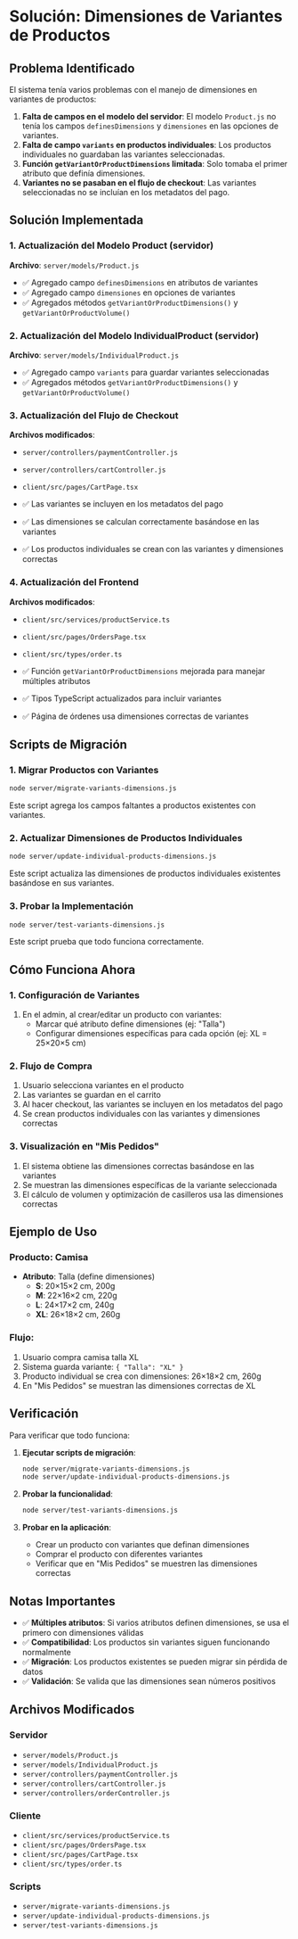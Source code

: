 # Solución: Dimensiones de Variantes de Productos

## Problema Identificado

El sistema tenía varios problemas con el manejo de dimensiones en variantes de productos:

1. **Falta de campos en el modelo del servidor**: El modelo `Product.js` no tenía los campos `definesDimensions` y `dimensiones` en las opciones de variantes.
2. **Falta de campo `variants` en productos individuales**: Los productos individuales no guardaban las variantes seleccionadas.
3. **Función `getVariantOrProductDimensions` limitada**: Solo tomaba el primer atributo que definía dimensiones.
4. **Variantes no se pasaban en el flujo de checkout**: Las variantes seleccionadas no se incluían en los metadatos del pago.

## Solución Implementada

### 1. Actualización del Modelo Product (servidor)

**Archivo**: `server/models/Product.js`

- ✅ Agregado campo `definesDimensions` en atributos de variantes
- ✅ Agregado campo `dimensiones` en opciones de variantes
- ✅ Agregados métodos `getVariantOrProductDimensions()` y `getVariantOrProductVolume()`

### 2. Actualización del Modelo IndividualProduct (servidor)

**Archivo**: `server/models/IndividualProduct.js`

- ✅ Agregado campo `variants` para guardar variantes seleccionadas
- ✅ Agregados métodos `getVariantOrProductDimensions()` y `getVariantOrProductVolume()`

### 3. Actualización del Flujo de Checkout

**Archivos modificados**:
- `server/controllers/paymentController.js`
- `server/controllers/cartController.js`
- `client/src/pages/CartPage.tsx`

- ✅ Las variantes se incluyen en los metadatos del pago
- ✅ Las dimensiones se calculan correctamente basándose en las variantes
- ✅ Los productos individuales se crean con las variantes y dimensiones correctas

### 4. Actualización del Frontend

**Archivos modificados**:
- `client/src/services/productService.ts`
- `client/src/pages/OrdersPage.tsx`
- `client/src/types/order.ts`

- ✅ Función `getVariantOrProductDimensions` mejorada para manejar múltiples atributos
- ✅ Tipos TypeScript actualizados para incluir variantes
- ✅ Página de órdenes usa dimensiones correctas de variantes

## Scripts de Migración

### 1. Migrar Productos con Variantes

```bash
node server/migrate-variants-dimensions.js
```

Este script agrega los campos faltantes a productos existentes con variantes.

### 2. Actualizar Dimensiones de Productos Individuales

```bash
node server/update-individual-products-dimensions.js
```

Este script actualiza las dimensiones de productos individuales existentes basándose en sus variantes.

### 3. Probar la Implementación

```bash
node server/test-variants-dimensions.js
```

Este script prueba que todo funciona correctamente.

## Cómo Funciona Ahora

### 1. Configuración de Variantes

1. En el admin, al crear/editar un producto con variantes:
   - Marcar qué atributo define dimensiones (ej: "Talla")
   - Configurar dimensiones específicas para cada opción (ej: XL = 25×20×5 cm)

### 2. Flujo de Compra

1. Usuario selecciona variantes en el producto
2. Las variantes se guardan en el carrito
3. Al hacer checkout, las variantes se incluyen en los metadatos del pago
4. Se crean productos individuales con las variantes y dimensiones correctas

### 3. Visualización en "Mis Pedidos"

1. El sistema obtiene las dimensiones correctas basándose en las variantes
2. Se muestran las dimensiones específicas de la variante seleccionada
3. El cálculo de volumen y optimización de casilleros usa las dimensiones correctas

## Ejemplo de Uso

### Producto: Camisa
- **Atributo**: Talla (define dimensiones)
  - **S**: 20×15×2 cm, 200g
  - **M**: 22×16×2 cm, 220g
  - **L**: 24×17×2 cm, 240g
  - **XL**: 26×18×2 cm, 260g

### Flujo:
1. Usuario compra camisa talla XL
2. Sistema guarda variante: `{ "Talla": "XL" }`
3. Producto individual se crea con dimensiones: 26×18×2 cm, 260g
4. En "Mis Pedidos" se muestran las dimensiones correctas de XL

## Verificación

Para verificar que todo funciona:

1. **Ejecutar scripts de migración**:
   ```bash
   node server/migrate-variants-dimensions.js
   node server/update-individual-products-dimensions.js
   ```

2. **Probar la funcionalidad**:
   ```bash
   node server/test-variants-dimensions.js
   ```

3. **Probar en la aplicación**:
   - Crear un producto con variantes que definan dimensiones
   - Comprar el producto con diferentes variantes
   - Verificar que en "Mis Pedidos" se muestren las dimensiones correctas

## Notas Importantes

- ✅ **Múltiples atributos**: Si varios atributos definen dimensiones, se usa el primero con dimensiones válidas
- ✅ **Compatibilidad**: Los productos sin variantes siguen funcionando normalmente
- ✅ **Migración**: Los productos existentes se pueden migrar sin pérdida de datos
- ✅ **Validación**: Se valida que las dimensiones sean números positivos

## Archivos Modificados

### Servidor
- `server/models/Product.js`
- `server/models/IndividualProduct.js`
- `server/controllers/paymentController.js`
- `server/controllers/cartController.js`
- `server/controllers/orderController.js`

### Cliente
- `client/src/services/productService.ts`
- `client/src/pages/OrdersPage.tsx`
- `client/src/pages/CartPage.tsx`
- `client/src/types/order.ts`

### Scripts
- `server/migrate-variants-dimensions.js`
- `server/update-individual-products-dimensions.js`
- `server/test-variants-dimensions.js` 